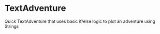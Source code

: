 # TextAdventure
Quick TextAdventure that uses basic if/else logic to plot an adventure using Strings
